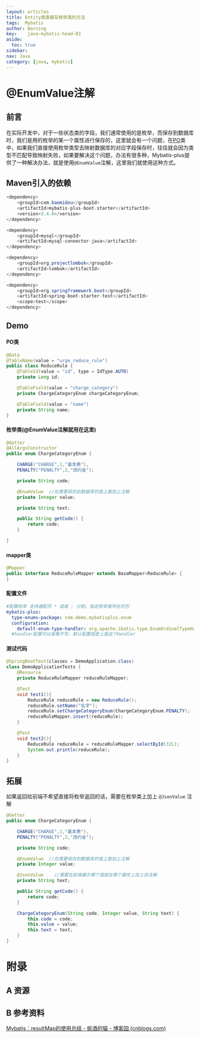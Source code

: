```yaml
---
layout: articles
title: Entity类直接存枚举类的方法
tags:  Mybatis
author: Warning
key:    java-mybatis-head-03
aside:
  toc: true
sidebar:
nav: Java
category: [java, mybatis]
---
```



<!--more-->



# @EnumValue注解

## 前言

在实际开发中，对于一些状态类的字段，我们通常使用的是枚举，而保存到数据库时，我们是用的枚举的某一个属性进行保存的，这里就会有一个问题，在[PO](https://so.csdn.net/so/search?q=PO&spm=1001.2101.3001.7020)类中，如果我们直接使用枚举类型去映射数据库的对应字段保存时，往往就会因为类型不匹配导致映射失败，如果要解决这个问题，办法有很多种，Mybatis-plus提供了一种解决办法，就是使用`@EnumValue`注解，这里我们就使用这种方式。

## Maven引入的依赖

```java
<dependency>
    <groupId>com.baomidou</groupId>
    <artifactId>mybatis-plus-boot-starter</artifactId>
    <version>3.4.0</version>
</dependency>

<dependency>
    <groupId>mysql</groupId>
    <artifactId>mysql-connector-java</artifactId>
</dependency>

<dependency>
    <groupId>org.projectlombok</groupId>
    <artifactId>lombok</artifactId>
</dependency>

<dependency>
    <groupId>org.springframework.boot</groupId>
    <artifactId>spring-boot-starter-test</artifactId>
    <scope>test</scope>
</dependency>
```

## Demo

#### PO类

```java
@Data
@TableName(value = "urge_reduce_rule")
public class ReduceRule {
    @TableId(value = "id", type = IdType.AUTO)
    private Long id;

    @TableField(value = "charge_category")
    private ChargeCategoryEnum chargeCategoryEnum;

    @TableField(value = "name")
    private String name;
}
```

#### 枚举类(@EnumValue注解就用在这里)

```java
@Getter
@AllArgsConstructor
public enum ChargeCategoryEnum {

    CHARGE("CHARGE",1,"基本费"),
    PENALTY("PENALTY",2,"违约金");

    private String code;

    @EnumValue  //在需要保存到数据库的值上面加上注解
    private Integer value;

    private String text;

    public String getCode() {
        return code;
    }

}
```

#### mapper类

```java
@Mapper
public interface ReduceRuleMapper extends BaseMapper<ReduceRule> {
}
```

#### 配置文件

```yaml
#配置枚举 支持通配符 * 或者 ; 分割。指定枚举类所在的包
mybatis-plus:
  type-enums-package: com.demo.mybatisplus.enum
  configuration:
    default-enum-type-handler: org.apache.ibatis.type.EnumOrdinalTypeHandler
  #handler配置可以省略不写，默认配置就是上面这个Handler
```

#### 测试代码

```java
@SpringBootTest(classes = DemoApplication.class)
class DemoApplicationTests {
    @Resource
    private ReduceRuleMapper reduceRuleMapper;

    @Test
    void test1(){
        ReduceRule reduceRule = new ReduceRule();
        reduceRule.setName("名字");
        reduceRule.setChargeCategoryEnum(ChargeCategoryEnum.PENALTY);
        reduceRuleMapper.insert(reduceRule);
    }

    @Test
    void test2(){
        ReduceRule reduceRule = reduceRuleMapper.selectById(32L);
        System.out.println(reduceRule);
    }
}
```

## 拓展

如果返回给前端不希望直接将枚举返回的话，需要在枚举类上加上 `@JsonValue` 注解

```java
@Getter
public enum ChargeCategoryEnum {

    CHARGE("CHARGE",1,"基本费"),
    PENALTY("PENALTY",2,"违约金");

    private String code;

    @EnumValue  //在需要保存到数据库的值上面加上注解
    private Integer value;

    @JsonValue    //需要在前端展示哪个值就在哪个属性上加上该注解
    private String text;

    public String getCode() {
        return code;
    }

    ChargeCategoryEnum(String code, Integer value, String text) {
        this.code = code;
        this.value = value;
        this.text = text;
    }
}
```



# 附录
## A 资源
## B 参考资料
[Mybatis：resultMap的使用总结 - 偷酒的猫 - 博客园 (cnblogs.com)](https://www.cnblogs.com/kenhome/p/7764398.html)
